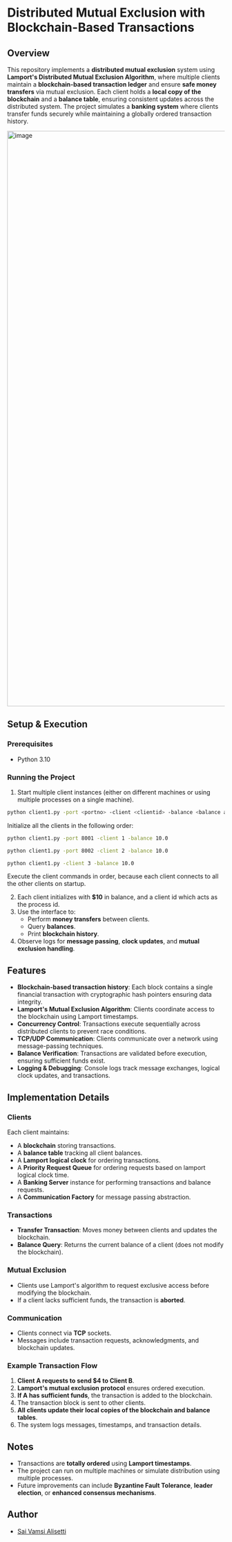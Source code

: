 # Distributed Mutual Exclusion with Blockchain-Based Transactions

## Overview

This repository implements a **distributed mutual exclusion** system using **Lamport's Distributed Mutual Exclusion Algorithm**, where multiple clients maintain a **blockchain-based transaction ledger** and ensure **safe money transfers** via mutual exclusion. Each client holds a **local copy of the blockchain** and a **balance table**, ensuring consistent updates across the distributed system. The project simulates a **banking system** where clients transfer funds securely while maintaining a globally ordered transaction history.

<img width="1329" alt="image" src="https://github.com/user-attachments/assets/1d56cbd0-6817-4da9-a18a-76e31ddddede" />



## Setup & Execution

### Prerequisites
- Python 3.10

### Running the Project
1. Start multiple client instances (either on different machines or using multiple processes on a single machine).

```bash
python client1.py -port <portno> -client <clientid> -balance <balance amount>
```

Initialize all the clients in the following order:

```bash
python client1.py -port 8001 -client 1 -balance 10.0
```

```bash
python client1.py -port 8002 -client 2 -balance 10.0
```

```bash
python client1.py -client 3 -balance 10.0
```

Execute the client commands in order, because each client connects to all the other clients on startup.

2. Each client initializes with **$10** in balance, and a client id which acts as the process id.
3. Use the interface to:
   - Perform **money transfers** between clients.
   - Query **balances**.
   - Print **blockchain history**.
4. Observe logs for **message passing**, **clock updates**, and **mutual exclusion handling**.


## Features

- **Blockchain-based transaction history**: Each block contains a single financial transaction with cryptographic hash pointers ensuring data integrity.
- **Lamport's Mutual Exclusion Algorithm**: Clients coordinate access to the blockchain using Lamport timestamps.
- **Concurrency Control**: Transactions execute sequentially across distributed clients to prevent race conditions.
- **TCP/UDP Communication**: Clients communicate over a network using message-passing techniques.
- **Balance Verification**: Transactions are validated before execution, ensuring sufficient funds exist.
- **Logging & Debugging**: Console logs track message exchanges, logical clock updates, and transactions.

## Implementation Details

### Clients
Each client maintains:
- A **blockchain** storing transactions.
- A **balance table** tracking all client balances.
- A **Lamport logical clock** for ordering transactions.
- A **Priority Request Queue** for ordering requests based on lamport logical clock time.
- A **Banking Server** instance for performing transactions and balance requests.
- A **Communication Factory** for message passing abstraction.

### Transactions
- **Transfer Transaction**: Moves money between clients and updates the blockchain.
- **Balance Query**: Returns the current balance of a client (does not modify the blockchain).

### Mutual Exclusion
- Clients use Lamport's algorithm to request exclusive access before modifying the blockchain.
- If a client lacks sufficient funds, the transaction is **aborted**.

### Communication
- Clients connect via **TCP** sockets.
- Messages include transaction requests, acknowledgments, and blockchain updates.

### Example Transaction Flow
1. **Client A requests to send $4 to Client B**.
2. **Lamport's mutual exclusion protocol** ensures ordered execution.
3. **If A has sufficient funds**, the transaction is added to the blockchain.
4. The transaction block is sent to other clients.
5. **All clients update their local copies of the blockchain and balance tables**.
6. The system logs messages, timestamps, and transaction details.

## Notes
- Transactions are **totally ordered** using **Lamport timestamps**.
- The project can run on multiple machines or simulate distribution using multiple processes.
- Future improvements can include **Byzantine Fault Tolerance**, **leader election**, or **enhanced consensus mechanisms**.

## Author

- [Sai Vamsi Alisetti](https://github.com/Vamsi995) 
